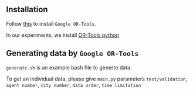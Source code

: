 ## Installation
Follow [this](https://developers.google.com/optimization/install) to install `Google OR-Tools`. 

In our experiments, we install [OR-Tools python](https://developers.google.com/optimization/install/python/linux)

## Generating data by `Google OR-Tools`

`generate.sh` is an example bash file to generte data.

To get an individual data, please give `main.py` parameters `test/validation`, `agent number`, `city number`, `data order`, `time limitation`
